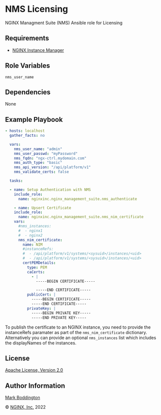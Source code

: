 NMS Licensing
=============

NGINX Managment Suite (NMS) Ansible role for Licensing


Requirements
------------

* [NGINX Instance Manager](https://www.nginx.com/products/nginx-instance-manager/)

Role Variables
--------------

`nms_user_name`

Dependencies
------------

None

Example Playbook
----------------

```yaml
- hosts: localhost
  gather_facts: no

  vars:
    nms_user_name: "admin"
    nms_user_passwd: "myPassword"
    nms_fqdn: "ngx-ctrl.mydomain.com"
    nms_auth_type: "basic"
    nms_api_version: "/api/platform/v1"
    nms_validate_certs: false

  tasks:

  - name: Setup Authentication with NMS
    include_role: 
      name: nginxinc.nginx_management_suite.nms_authenticate

    - name: Upsert Certificate
    include_role:
      name: nginxinc.nginx_management_suite.nms_nim_certificate
    vars:
      #nms_instances:
      #  - nginx1
      #  - nginx2
      nms_nim_certificate:
        name: NIM
        #instanceRefs:
        #  - /api/platform/v1/systems/<sysuid>/instances/<uid>
        #  - /api/platform/v1/systems/<sysuid>/instances/<uid>
        certPEMDetails:
          type: PEM
          caCerts:
            - |
              -----BEGIN CERTIFICATE-----

              -----END CERTIFICATE-----
          publicCert: |
            -----BEGIN CERTIFICATE-----
            -----END CERTIFICATE-----
          privateKey: |
            -----BEGIN PRIVATE KEY-----
            -----END PRIVATE KEY-----

```

To publish the certificate to an NGINX instance, you need to provide the instanceRefs paramater as part of
the `nms_nim_certificate` dictionary. Alternatively you can provide an optional `nms_instances` list which
includes the displayNames of the instances.

License
-------

[Apache License, Version 2.0](./LICENSE)

Author Information
------------------

[Mark Boddington](https://github.com/TuxInvader)

&copy; [NGINX, Inc.](https://www.nginx.com/) 2022

